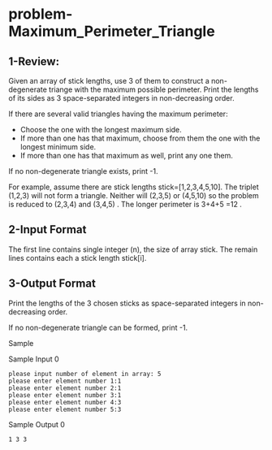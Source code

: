 # problem-Maximum_Perimeter_Triangle

## 1-Review:

Given an array of stick lengths, use 3 of them to construct a non-degenerate triange with the maximum possible perimeter. Print the lengths of its sides as 3 space-separated integers in non-decreasing order.

If there are several valid triangles having the maximum perimeter:

   - Choose the one with the longest maximum side.
   - If more than one has that maximum, choose from them the one with the longest minimum side.
   - If more than one has that maximum as well, print any one them.

If no non-degenerate triangle exists, print -1.

For example, assume there are stick lengths stick=[1,2,3,4,5,10]. The triplet (1,2,3) will not form a triangle. Neither will (2,3,5) or (4,5,10) so the problem is reduced to (2,3,4) and (3,4,5) . The longer perimeter is 3+4+5 =12 . 

## 2-Input Format

The first line contains single integer (n), the size of array stick.
The remain lines contains each a stick length stick[i].

## 3-Output Format

Print the lengths of the 3 chosen sticks as space-separated integers in non-decreasing order.

If no non-degenerate triangle can be formed, print -1.

Sample

Sample Input 0

    please input number of element in array: 5
    please enter element number 1:1
    please enter element number 2:1
    please enter element number 3:1
    please enter element number 4:3
    please enter element number 5:3

Sample Output 0

    1 3 3

